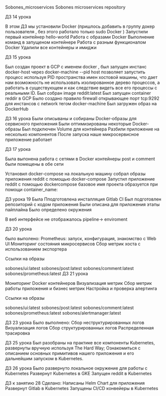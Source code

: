 Sobones_microservices
Sobones microservices repository

ДЗ 14 урока

В этом ДЗ мы установили Docker (пришлось добавить в группу докер пользователя , без этого работало только sudo Docker ) Запустили первый контейнер hello-world Работа с образами Docker Выполнение команд в запущеном контейнере Работа с разным функционалом Docker Удалили все контейнеры и имиджи

ДЗ 15 урока

Был создан проект в GCP с именем docker , был запущен инстанс docker-host через docker-machine --pid host позволяет запустить процесс используя PID пространства имен хостовой машины, что дает нам возможность не использовать изолированное дерево процессов, а работать в существующем и как следствие видеть все его процессы с реальными ID. Был собран image reddit:latest Был запущен container reddir в GCP Было создано правило firewall открывающее порт tcp:9292 для инстансов с network тегом docker-machine Был загружен образ на DockerHub

ДЗ 16 урока Были описываны и собираны Docker-образы для сервисного приложения Были оптимизированы некоторые Docker-образы Был подключен Volume для контейнера Разбили приложение на несколько компонентов После запуска наше микросервисное приложение работает

ДЗ 17 урока

Была выпонена работа с сетями в Docker контейнеры post и comment были помещены в обе сети

Установил docker-compose на локальную машину собрал образы приложения reddit с помощью docker-compose Запустил приложение reddit с помощью dockercompose базовое имя проекта образуется при помощи container_name:

ДЗ урока 19 Была Пподготовлена инсталляция Gitlab CI Был подготовлен репозиторий с кодом приложения Были описана для приложения этапы пайплайна Было определено окружения

В веб интерфейсе не отображалось pipeline-> enviroment

ДЗ 20 урока

было выполено: Prometheus: запуск, конфигурация, знакомство с Web UI Мониторинг состояния микросервисов Сбор метрик хоста с использованием экспортера

Ссылки на образы

sobones/ui:latest
sobones/post:latest
sobones/comment:latest
sobones/prometheus:latest
ДЗ 21 урока

Мониторинг Docker контейнеров Визуализация метрик Сбор метрик работы приложения и бизнес метрик Настройка и проверка алертинга

Ссылки на образы

sobones/ui:latest
sobones/post:latest
sobones/comment:latest
sobones/prometheus:latest
sobones/alertmanager:latest


ДЗ 23 урока
Было выполнено:
Сбор неструктурированных логов
Визуализация логов
Сбор структурированных логов
Распределенная трасировка


ДЗ 25 урока
Был разобраны на практике все компоненты Kubernetes, развернуты
вручную используя The Hard Way;
Ознакомиться с описанием основных примитивов нашего
приложения и его дальнейшим запуском в Kubernetes.

ДЗ 26 урока
Было развернуто локальное окружение для работы с Kubernetes
Развернут Kubernetes в GKE
Запущен reddit в Kubernetes 

ДЗ к занятию 28
Сделано:
Написаны Helm Chart для приложения
Развернут Gitlab в Kubernetes
Запущены CI/CD конвейеры в Kubernetes
